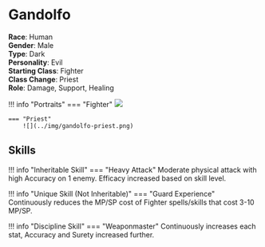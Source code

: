 # Gandolfo

**Race**: Human  
**Gender**: Male  
**Type**: Dark  
**Personality**: Evil  
**Starting Class**: Fighter  
**Class Change**: Priest  
**Role**: Damage, Support, Healing

!!! info "Portraits"
    === "Fighter"
        ![](../img/gandolfo-fighter.jpg)

    === "Priest"
        ![](../img/gandolfo-priest.png)

## Skills

!!! info "Inheritable Skill"
    === "Heavy Attack"
        Moderate physical attack with high Accuracy on 1 enemy. Efficacy increased based on skill level.

!!! info "Unique Skill (Not Inheritable)"
    === "Guard Experience"
        Continuously reduces the MP/SP cost of Fighter spells/skills that cost 3-10 MP/SP.

!!! info "Discipline Skill"
    === "Weaponmaster"
        Continuously increases each stat, Accuracy and Surety increased further.
